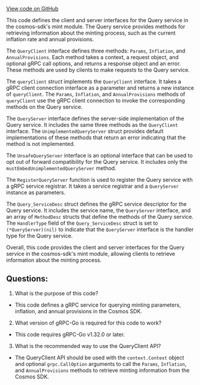 [View code on GitHub](https://github.com/cosmos/cosmos-sdk.git/api/cosmos/mint/v1beta1/query_grpc.pb.go)

This code defines the client and server interfaces for the Query service in the cosmos-sdk's mint module. The Query service provides methods for retrieving information about the minting process, such as the current inflation rate and annual provisions. 

The `QueryClient` interface defines three methods: `Params`, `Inflation`, and `AnnualProvisions`. Each method takes a context, a request object, and optional gRPC call options, and returns a response object and an error. These methods are used by clients to make requests to the Query service.

The `queryClient` struct implements the `QueryClient` interface. It takes a gRPC client connection interface as a parameter and returns a new instance of `queryClient`. The `Params`, `Inflation`, and `AnnualProvisions` methods of `queryClient` use the gRPC client connection to invoke the corresponding methods on the Query service.

The `QueryServer` interface defines the server-side implementation of the Query service. It includes the same three methods as the `QueryClient` interface. The `UnimplementedQueryServer` struct provides default implementations of these methods that return an error indicating that the method is not implemented. 

The `UnsafeQueryServer` interface is an optional interface that can be used to opt out of forward compatibility for the Query service. It includes only the `mustEmbedUnimplementedQueryServer` method.

The `RegisterQueryServer` function is used to register the Query service with a gRPC service registrar. It takes a service registrar and a `QueryServer` instance as parameters.

The `Query_ServiceDesc` struct defines the gRPC service descriptor for the Query service. It includes the service name, the `QueryServer` interface, and an array of `MethodDesc` structs that define the methods of the Query service. The `HandlerType` field of the `Query_ServiceDesc` struct is set to `(*QueryServer)(nil)` to indicate that the `QueryServer` interface is the handler type for the Query service.

Overall, this code provides the client and server interfaces for the Query service in the cosmos-sdk's mint module, allowing clients to retrieve information about the minting process.
## Questions: 
 1. What is the purpose of this code?
- This code defines a gRPC service for querying minting parameters, inflation, and annual provisions in the Cosmos SDK.

2. What version of gRPC-Go is required for this code to work?
- This code requires gRPC-Go v1.32.0 or later.

3. What is the recommended way to use the QueryClient API?
- The QueryClient API should be used with the `context.Context` object and optional `grpc.CallOption` arguments to call the `Params`, `Inflation`, and `AnnualProvisions` methods to retrieve minting information from the Cosmos SDK.